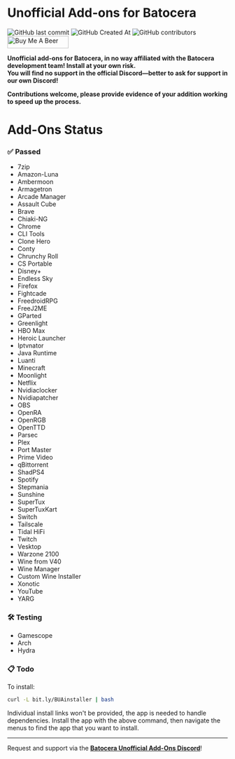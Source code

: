 # Unofficial Add-ons for Batocera
<img alt="GitHub last commit" src="https://img.shields.io/github/last-commit/DTJW92/batocera-unofficial-addons?style=for-the-badge"> <img alt="GitHub Created At" src="https://img.shields.io/github/created-at/DTJW92/batocera-unofficial-addons?style=for-the-badge"> 
 <img alt="GitHub contributors" src="https://img.shields.io/github/contributors/DTJW92/batocera-unofficial-addons?style=for-the-badge"> <a href="https://www.buymeacoffee.com/TheNotoriousFOX" target="_blank">
    <img src="https://cdn.buymeacoffee.com/buttons/v2/default-orange.png" 
         alt="Buy Me A Beer" 
         height="28" 
         width="140">
</a>

**Unofficial add-ons for Batocera, in no way affiliated with the Batocera development team! Install at your own risk.<br>
You will find no support in the official Discord—better to ask for support in our own Discord!**

**Contributions welcome, please provide evidence of your addition working to speed up the process.**

# Add-Ons Status

### ✅ Passed
- 7zip  
- Amazon-Luna  
- Ambermoon  
- Armagetron  
- Arcade Manager  
- Assault Cube  
- Brave  
- Chiaki-NG  
- Chrome
- CLI Tools  
- Clone Hero  
- Conty
- Chrunchy Roll
- CS Portable    
- Disney+  
- Endless Sky  
- Firefox  
- Fightcade  
- FreedroidRPG
- FreeJ2ME  
- GParted  
- Greenlight
- HBO Max
- Heroic Launcher  
- Iptvnator
- Java Runtime
- Luanti
- Minecraft  
- Moonlight  
- Netflix  
- Nvidiaclocker  
- Nvidiapatcher  
- OBS  
- OpenRA  
- OpenRGB
- OpenTTD
- Parsec
- Plex
- Port Master
- Prime Video
- qBittorrent  
- ShadPS4  
- Spotify  
- Stepmania  
- Sunshine  
- SuperTux  
- SuperTuxKart  
- Switch  
- Tailscale
- Tidal HiFi
- Twitch  
- Vesktop  
- Warzone 2100
- Wine from V40
- Wine Manager 
- Custom Wine Installer 
- Xonotic  
- YouTube  
- YARG  

### 🛠️ Testing
- Gamescope
- Arch
- Hydra
  

### 📋 Todo


To install:

```bash
curl -L bit.ly/BUAinstaller | bash

```

Individual install links won't be provided, the app is needed to handle dependencies. Install the app with the above command, then navigate the menus to find the app that you want to install.

---

Request and support via the **[Batocera Unofficial Add-Ons Discord](https://discord.gg/Uc9BVbDH9e)**!

